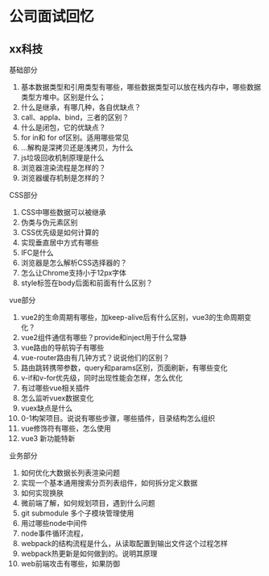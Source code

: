 # 公司面试回忆

## xx科技

基础部分
1. 基本数据类型和引用类型有哪些，哪些数据类型可以放在栈内存中，哪些数据类型方堆中。区别是什么；
2. 什么是继承，有哪几种，各自优缺点？
3. call、appla、bind，三者的区别？
4. 什么是闭包，它的优缺点？
5. for in和 for of区别。适用哪些常见
6. ...解构是深拷贝还是浅拷贝，为什么
7. js垃圾回收机制原理是什么
8. 浏览器渲染流程是怎样的？
9. 浏览器缓存机制是怎样的？

CSS部分
1. CSS中哪些数据可以被继承
2. 伪类与伪元素区别
3. CSS优先级是如何计算的
4. 实现垂直居中方式有哪些
5. IFC是什么
6. 浏览器是怎么解析CSS选择器的？
7. 怎么让Chrome支持小于12px字体
8. style标签在body后面和前面有什么区别？

vue部分
1. vue2的生命周期有哪些，加keep-alive后有什么区别，vue3的生命周期变化？
2. vue2组件通信有哪些？provide和inject用于什么常静
3. vue路由的导航钩子有哪些
4. vue-router路由有几钟方式？说说他们的区别？
5. 路由跳转携带参数，query和params区别，页面刷新，有哪些变化
6. v-if和v-for优先级，同时出现性能会怎样，怎么优化
7. 有过哪些vue相关插件
8. 怎么监听vuex数据变化
9. vuex缺点是什么
10. 0-1构架项目。说说有哪些步骤，哪些插件，目录结构怎么组织
11. vue修饰符有哪些，怎么使用
12. vue3 新功能特新

业务部分
1. 如何优化大数据长列表渲染问题
2. 实现一个基本通用搜索分页列表组件，如何拆分定义数据
3. 如何实现换肤
4. 微前端了解，如何规划项目，遇到什么问题
5. git submodule 多个子模块管理使用
6. 用过哪些node中间件
7. node事件循环流程，
8. webpack的结构流程是什么，从读取配置到输出文件这个过程怎样
9. webpack热更新是如何做到的。说明其原理
10. web前端攻击有哪些，如果防御